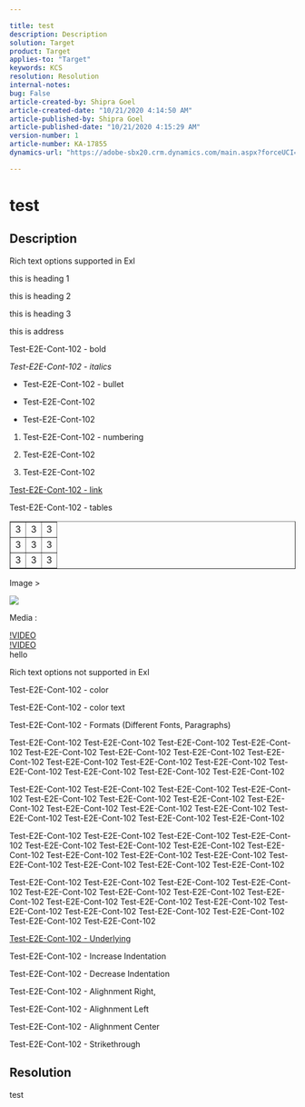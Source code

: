 ```yaml
---

title: test
description: Description
solution: Target
product: Target
applies-to: "Target"
keywords: KCS
resolution: Resolution
internal-notes:
bug: False
article-created-by: Shipra Goel
article-created-date: "10/21/2020 4:14:50 AM"
article-published-by: Shipra Goel
article-published-date: "10/21/2020 4:15:29 AM"
version-number: 1
article-number: KA-17855
dynamics-url: "https://adobe-sbx20.crm.dynamics.com/main.aspx?forceUCI=1&pagetype=entityrecord&etn=knowledgearticle&id=f47acaf1-5313-eb11-a813-000d3a98f7e7"

---
```


# test

## Description

Rich text options supported in Exl

 

this is heading 1

this is heading 2

this is heading 3

this is address

 

 

Test-E2E-Cont-102   -  bold

 

*Test-E2E-Cont-102  -  italics*

 



* Test-E2E-Cont-102  -  bullet

* Test-E2E-Cont-102

* Test-E2E-Cont-102


 



1. Test-E2E-Cont-102  -  numbering

2. Test-E2E-Cont-102

3. Test-E2E-Cont-102


 

[Test-E2E-Cont-102  - link](https://adobe.com) <br/>

 

Test-E2E-Cont-102   -  tables

 


<table border="1" cellpadding="1" cellspacing="0">
<tbody>
<tr>
<td>3</td>
<td>3</td>
<td>3</td>
</tr>
<tr>
<td>3</td>
<td>3</td>
<td>3</td>
</tr>
<tr>
<td>3</td>
<td>3</td>
<td>3</td>
</tr>
</tbody>
</table>



Image >

![](https://adobe.sharepoint.com/sites/D365Attachments-Non-Prod/knowledgearticle/Test-E2E-Cont-3_1ED22BA19612EB11A813002248049F6D/Article_Form.png) <br/>

Media :

[!VIDEO](https://video.tv.adobe.com/v/18696?quality=9&learn=on) <br/> [!VIDEO](https://video.tv.adobe.com/v/18696?quality=9&learn=on) <br/>  hello

Rich text options not supported in Exl

Test-E2E-Cont-102  -  color

Test-E2E-Cont-102  -  color text

Test-E2E-Cont-102  -  Formats (Different Fonts, Paragraphs) <br/>

Test-E2E-Cont-102 Test-E2E-Cont-102 Test-E2E-Cont-102 Test-E2E-Cont-102 Test-E2E-Cont-102 Test-E2E-Cont-102 Test-E2E-Cont-102 Test-E2E-Cont-102 Test-E2E-Cont-102 Test-E2E-Cont-102 Test-E2E-Cont-102 Test-E2E-Cont-102 Test-E2E-Cont-102 Test-E2E-Cont-102 Test-E2E-Cont-102


 Test-E2E-Cont-102 Test-E2E-Cont-102 Test-E2E-Cont-102 Test-E2E-Cont-102 Test-E2E-Cont-102 Test-E2E-Cont-102 Test-E2E-Cont-102 Test-E2E-Cont-102 Test-E2E-Cont-102 Test-E2E-Cont-102 Test-E2E-Cont-102 Test-E2E-Cont-102 Test-E2E-Cont-102 Test-E2E-Cont-102 Test-E2E-Cont-102 



Test-E2E-Cont-102 Test-E2E-Cont-102 Test-E2E-Cont-102 Test-E2E-Cont-102 Test-E2E-Cont-102 Test-E2E-Cont-102 Test-E2E-Cont-102 Test-E2E-Cont-102 Test-E2E-Cont-102 Test-E2E-Cont-102 Test-E2E-Cont-102 Test-E2E-Cont-102 Test-E2E-Cont-102 Test-E2E-Cont-102 Test-E2E-Cont-102


 Test-E2E-Cont-102 Test-E2E-Cont-102 Test-E2E-Cont-102 Test-E2E-Cont-102 Test-E2E-Cont-102 Test-E2E-Cont-102 Test-E2E-Cont-102 Test-E2E-Cont-102 Test-E2E-Cont-102 Test-E2E-Cont-102 Test-E2E-Cont-102 Test-E2E-Cont-102 Test-E2E-Cont-102 Test-E2E-Cont-102 Test-E2E-Cont-102 Test-E2E-Cont-102 Test-E2E-Cont-102 



<u>Test-E2E-Cont-102  -  Underlying</u>

Test-E2E-Cont-102   -  Increase Indentation

Test-E2E-Cont-102   -  Decrease Indentation

Test-E2E-Cont-102  -   Alighnment Right,

Test-E2E-Cont-102  -   Alighnment Left

Test-E2E-Cont-102  -   Alighnment Center

Test-E2E-Cont-102   -  Strikethrough

## Resolution

test
